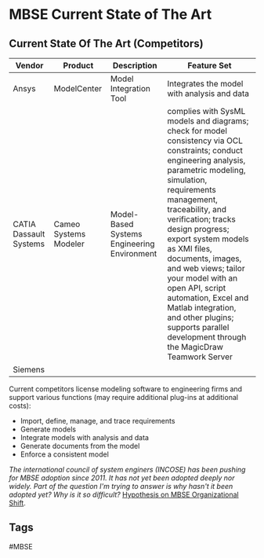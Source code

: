 # MBSE Current State of The Art

## Current State Of The Art (Competitors)
|Vendor|Product|Description|Feature Set|
|------|-------|-----------|-----------|
|Ansys|ModelCenter|Model Integration Tool|Integrates the model with analysis and data|
|CATIA Dassault Systems|Cameo Systems Modeler|Model-Based Systems Engineering Environment|complies with SysML models and diagrams; check for model consistency via OCL constraints; conduct engineering analysis, parametric modeling, simulation, requirements management, traceability, and verification; tracks design progress; export system models as XMI files, documents, images, and web views; tailor your model with an open API, script automation, Excel and Matlab integration, and other plugins; supports parallel development through the MagicDraw Teamwork Server| 
|Siemens| 

Current competitors license modeling software to engineering firms and support various
 functions (may require additional plug-ins at additional costs):  
 * Import, define, manage, and trace requirements  
 * Generate models  
 * Integrate models with analysis and data  
 * Generate documents from the model  
 * Enforce a consistent model  

*The international council of system enginers (INCOSE) has been pushing for MBSE adoption since 2011. It has not yet been adopted deeply nor widely. Part of the question I'm trying to answer is why hasn't it been adopted yet? Why is it so difficult?* [Hypothesis on MBSE Organizational Shift](../202312110356).  

## Tags
#MBSE

